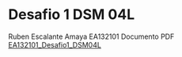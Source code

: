 # Desafio 1 DSM 04L

Ruben Escalante Amaya EA132101
Documento PDF [EA132101_Desafio1_DSM04L](https://github.com/RubenEscalante/Desafio1DSM04L/blob/main/EA132101_Desafio1_DSM04L.pdf)